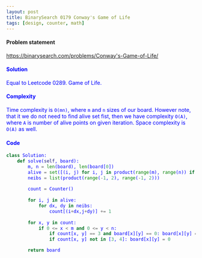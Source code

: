 ```yaml
---
layout: post
title: BinarySearch 0179 Conway's Game of Life
tags: [design, counter, math]
---
```


#### Problem statement

<a href="https://binarysearch.com/problems/Conway's-Game-of-Life/"> <font color = blue>https://binarysearch.com/problems/Conway's-Game-of-Life/

#### Solution
Equal to Leetcode 0289. Game of Life.

#### Complexity
Time complexity is `O(mn)`, where `m` and `n` sizes of our board. However note, that it we do not need to find alive set fist, then we have complexity `O(A)`, where `A` is number of alive points on given iteration. Space complexity is `O(A)` as well.

#### Code
```python
class Solution:
    def solve(self, board):
        m, n = len(board), len(board[0])
        alive = set([(i, j) for i, j in product(range(m), range(n)) if board[i][j] == 1])
        neibs = list(product(range(-1, 2), range(-1, 2)))
        
        count = Counter()
        
        for i, j in alive:
            for dx, dy in neibs:
                count[(i+dx,j+dy)] += 1
                
        for x, y in count:
            if 0 <= x < m and 0 <= y < n:
                if count[x, y] == 3 and board[x][y] == 0: board[x][y] = 1
                if count[x, y] not in [3, 4]: board[x][y] = 0

        return board
```
